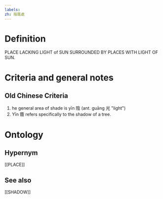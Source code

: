 ```yaml
---
labels: 
zh: 陰蔭處
---
```


# Definition
PLACE LACKING LIGHT of SUN SURROUNDED BY PLACES WITH LIGHT OF SUN.
# Criteria and general notes
## Old Chinese Criteria
1. he general area of shade is yīn 陰 (ant. guāng 光 "light")
2. Yīn 蔭 refers specifically to the shadow of a tree.
# Ontology

## Hypernym
[[PLACE]]
## See also
[[SHADOW]]